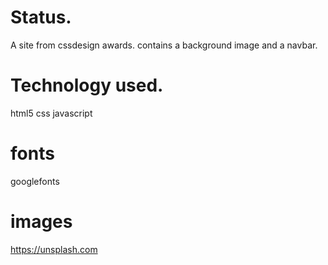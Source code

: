 # Status.
A site from cssdesign awards.
contains a background image and a navbar.
# Technology used.
html5
css 
javascript
# fonts
googlefonts
# images
https://unsplash.com
